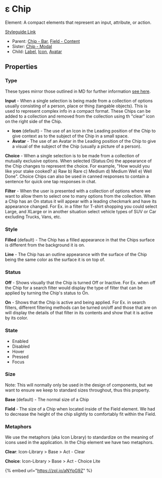 # ε Chip

Element: A compact elements that represent an input, attribute, or action.

[Styleguide Link](https://zpl.io/ble1PwG)

* Parent: [Chip - Bar](chip-bar.md), [Field - Content](../field/field-content.md)
* Sister: [Chip - Modal](chip-modal.md)
* Child: [Label](../label.md), [Icon](../icon.md), [Avatar](../avatar/)

## Properties

### Type

These types mirror those outlined in MD for further information [see here](https://material.io/components/chips#types).

**Input** - When a single selection is being made from a collection of options usually consisting of a person, place or thing (tangable objects). This is used to represent complex info in a compact format. These Chips can be added to a collection and removed from the collection using th "clear" icon on the right side of the Chip.

* **Icon** (default) - The use of an Icon in the Leading position of the Chip to give context as to the subject of the Chip in a small space.
* **Avatar** - The use of an Avatar in the Leading position of the Chip to give a visual of the subject of the Chip (usually a picture of a person).

**Choice** - When a single selection is to be made from a collection of mutually exclusive options. When selected (Status:On) the appearance of the Chip changes to represent the choice. For example, "How would you like your stake cooked? a) Raw b) Rare c) Medium d) Medium Well e) Well Done". Choice Chips can also be used in canned responses to contain a sentence for quick one tap responses in chat.

**Filter** - When the user is presented with a collection of options where we want to allow them to select one to many options from the collection. When a Chip has an On status it will appear with a leading checkmark and have its appearance changed. For Ex. in a filter for T-shirt shopping you could select Large, and XLarge or in another situation select vehicle types of SUV or Car excluding Trucks, Vans, etc.

### Style

**Filled** (default) - The Chip has a filled appearance in that the Chips surface is different from the background it is on.

**Line** - The Chip has an outline appearance with the surface of the Chip being the same color as the surface it is on top of.

### Status

**Off** - Shows visually that the Chip is turned Off or Inactive. For Ex. when off the Chip for a search filter would display the type of filter that can be applied by turning the Chip's status to On.

**On** - Shows that the Chip is active and being applied. For Ex. in search filters, different filtering methods can be turned on/off and those that are on will display the details of that filter in its contents and show that it is active by its color.

### State

* Enabled
* Disabled
* Hover
* Pressed
* Focus

### Size

Note: This will normally only be used in the design of components, but we want to ensure we keep to standard sizes throughout, thus this property.

**Base** (default) - The normal size of a Chip

**Field** - The size of a Chip when located inside of the Field element. We had to decrease the height of the chip slightly to comfortably fit within the Field.

### Metaphors

We use the metaphors (aka Icon Library) to standardize on the meaning of icons used in the application. In the Chip element we have two metaphors.

**Clear**: Icon-Library > Base > Act - Clear

**Choice**: Icon-Library > Base > Act - Choice Lite

{% embed url="https://zpl.io/aNYpG9Z" %}
